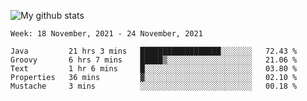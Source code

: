 ![My github stats](https://github-readme-stats.vercel.app/api?username=romvoid95&theme=gruvbox&include_all_commits=true&show_icons=true")

<!--START_SECTION:waka-->
```text
Week: 18 November, 2021 - 24 November, 2021

Java         21 hrs 3 mins   ██████████████████░░░░░░░   72.43 % 
Groovy       6 hrs 7 mins    █████▒░░░░░░░░░░░░░░░░░░░   21.06 % 
Text         1 hr 6 mins     █░░░░░░░░░░░░░░░░░░░░░░░░   03.80 % 
Properties   36 mins         ▓░░░░░░░░░░░░░░░░░░░░░░░░   02.10 % 
Mustache     3 mins          ░░░░░░░░░░░░░░░░░░░░░░░░░   00.18 % 
```
<!--END_SECTION:waka-->
